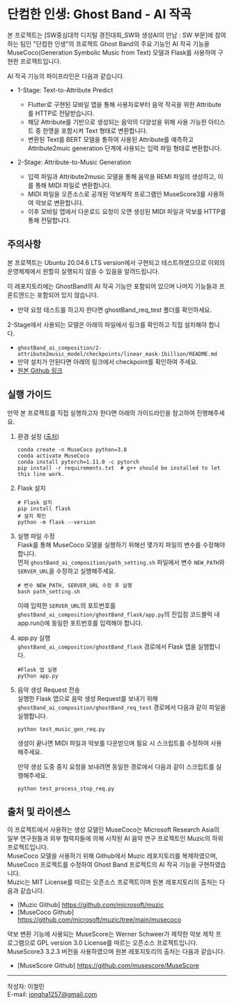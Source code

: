 # 단컴한 인생: Ghost Band - AI 작곡

본 프로젝트는 [SW중심대학 디지털 경진대회_SW와 생성AI의 만남 : SW 부문]에 참여하는 팀인 "단컴한 인생"의 프로젝트 Ghost Band의 주요 기능인 AI 작곡 기능을 MuseCoco(Generation Symbolic Music from Text) 모델과 Flask를 사용하여 구현한 프로젝트입니다.  
  
AI 작곡 기능의 파이프라인은 다음과 같습니다.

- 1-Stage: Text-to-Attribute Predict
  - Flutter로 구현된 모바일 앱을 통해 사용자로부터 음악 작곡을 위한 Attribute를 HTTP로 전달받습니다.
  - 해당 Attribute를 기반으로 생성되는 음악의 다양성을 위해 사용 가능한 아티스트 중 한명을 포함시켜 Text 형태로 변환합니다.  
  - 변환된 Text를 BERT 모델을 통하여 사용된 Attribute를 예측하고 Attribute2muic generation 단계에 사용되는 입력 파일 형태로 변환합니다.  

- 2-Stage: Attribute-to-Music Generation
  - 입력 파일과 Attribute2music 모델을 통해 음악을 REMI 파일의 생성하고, 이를 통해 MIDI 파일로 변환합니다.
  - MIDI 파일을 오픈소스로 공개된 악보제작 프로그램인 MuseScore3를 사용하여 악보로 변환합니다.
  - 이후 모바일 앱에서 다운로드 요청이 오면 생성된 MIDI 파일과 악보를 HTTP를 통해 전달합니다.

## 주의사항
본 프로젝트는 Ubuntu 20.04.6 LTS version에서 구현되고 테스트하였으므로 이외의 운영체제에서 원할히 실행되지 않을 수 있음을 알려드립니다.

이 레포지토리에는 GhostBand의 AI 작곡 기능만 포함되어 있으며 나머지 기능들과 프론트엔드는 포함되어 있지 않습니다.  
- 만약 요청 테스트를 하고자 한다면 ghostBand_req_test 폴더를 확인하세요.  

2-Stage에서 사용되는 모델은 아래의 파일에서 링크를 확인하고 직접 설치해야 합니다.
- `ghostBand_ai_composition/2-attribute2music_model/checkpoints/linear_mask-1billion/README.md`
- 만약 설치가 안된다면 아래의 링크에서 checkpoint를 확인하여 주세요.
- [원본 Github 링크](https://github.com/microsoft/muzic/tree/main/musecoco#ii-attribute-to-music-generation-1)


## 실행 가이드
만약 본 프로젝트를 직접 실행하고자 한다면 아래의 가이드라인을 참고하여 진행해주세요.  

1. 환경 설정 ([출처](https://github.com/microsoft/muzic/tree/main/musecoco))
    ```
    conda create -n MuseCoco python=3.8
    conda activate MuseCoco
    conda install pytorch=1.11.0 -c pytorch
    pip install -r requirements.txt  # g++ should be installed to let this line work.
    ```

2. Flask 설치
    ```
    # Flask 설치
    pip install flask
    # 설치 확인
    python -m flask --version
    ```
3. 실행 파일 수정   
  Flask를 통해 MuseCoco 모델을 실행하기 위해선 몇가지 파일의 변수를 수정해야합니다.  
  먼저 `ghostBand_ai_composition/path_setting.sh` 파일에서 변수 `NEW_PATH`와 `SERVER_URL`을 수정하고 실행해주세요.
     ```
     # 변수 NEW_PATH, SERVER_URL 수정 후 실행
     bash path_setting.sh
     ```
    이때 입력한 `SERVER_URL`의 포트번호를 `ghostBand_ai_composition/ghostBand_flask/app.py`의 진입점 코드블럭 내 app.run()에 동일한 포트번호를 입력해야 합니다.

4. app.py 실행  
    `ghostBand_ai_composition/ghostBand_flask` 경로에서 Flask 앱을 실행합니다.
    ```
    #Flask 앱 실행
    python app.py
    ```
5. 음악 생성 Request 전송  
    실행한 Flask 앱으로 음악 생성 Request를 보내기 위해 `ghostBand_ai_composition/ghostBand_req_test` 경로에서 다음과 같이 파일을 실행합니다. 
    ```
    python test_music_gen_req.py
    ```
    생성이 끝나면 MIDI 파일과 악보를 다운받으며 필요 시 스크립트를 수정하여 사용해주세요.  
    
    만약 생성 도중 중지 요청을 보내려면 동일한 경로에서 다음과 같이 스크립트를 실행해주세요.
    ```
    python test_process_stop_req.py
    ```




## 출처 및 라이센스
이 프로젝트에서 사용하는 생성 모델인 MuseCoco는 Microsoft Research Asia의 일부 연구원들과 외부 협력자들에 의해 시작된 AI 음악 연구 프로젝트인 Muzic의 하위 프로젝트입니다.   
MuseCoco 모델을 사용하기 위해 Github에서 Muzic 레포지토리를 복제하였으며, MuseCoco 프로젝트를 수정하여 Ghost Band 프로젝트의 AI 작곡 기능을 구현하였습니다.  
Muzic는 MIT License를 따르는 오픈소스 프로젝트이며 원본 레포지토리의 출처는 다음과 같습니다.

- [Muzic Github] https://github.com/microsoft/muzic
- [MuseCoco Github] https://github.com/microsoft/muzic/tree/main/musecoco

악보 변환 기능에 사용되는 MuseScore는 Werner Schweer가 제작한 악보 제작 프로그램으로 GPL version 3.0 License를 따르는 오픈소스 프로젝트입니다.  
MuseScore3 3.2.3 버전을 사용하였으며 원본 레포지토리의 출처는 다음과 같습니다.

- [MuseScore Github] https://github.com/musescore/MuseScore

---
작성자: 이철민  
E-mail: jongha1257@gmail.com

